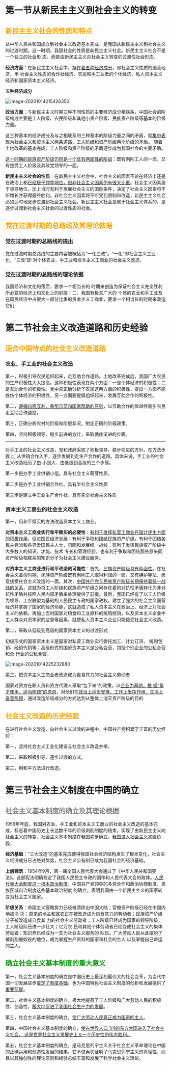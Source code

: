 # 第一节从新民主主义到社会主义的转变

## <font color=orange>新民主主义社会的性质和特点</font>

从中华人民共和国成立到社会主义改造基本完成，是我国从新民主主义到社会主义的过渡时期。这一时期，我国社会的性质是新民主主义社会。新民主主义社会不是一个独立的社会形 态，而是由新民主主义向社会主义转变的过渡性社会形态。

**经济方面**：在新民主主义社会中，<u>存在着五种经济成分</u>，即社会主义性质的国营经济、半 社会主义性质的合作社经济、农民和手工业者的个体经济、私人资本主义经济和国家资本主义经济。

**五种经济成分**

![image-20201014215426350](https://gitee.com/HaitoChan/upload-pic-typora/raw/master/null/image-20201014215426350.png)

**政治方面**：与新民主主义时期三种不同性质的主要经济成分相联系，中国社会的阶级构成主要是工人阶级、农民阶级和其他小资产阶级、民族资产阶级等基本的阶级力量。

这三种基本的经济成分及与之相联系的三种基本的阶级力量之间的矛盾，就<u>集中表现为社会主义和资本主义两条道路、工人阶级和资产阶级两个阶级的矛盾。</u> 随着土地改革的基本完成，工人阶级和资产阶级的矛盾逐步成为我国社会的主要矛盾。

<u>这一时期的民族资产阶级仍然是一个具有两面性的阶级</u>：既有剥削工人的一面，又有接受工人阶级及其政党领导的一面。

**新民主主义社会的性质**：在新民主主义社会中，社会主义的因素不论在经济上还是在政治上都<u>已经居于领导地位，但非社会主义因素仍有很大比重</u>。社会主义因素居于领导地位，加上当时有利于发展社会主义的国际条件，决定了社会主义因素将不断增长并获得最终胜利，非社会主义因素将不断受到限制和改造，新民主主义社会必须适时地逐步过渡到社会主义社会。新民主主义社会是属于社会主义体系的，是逐步过渡到社会主义社会的过渡性质的社会。

## <font color=orange>党在过渡时期的总路线及其理论依据</font>

### 党在过渡时期的总路线的提出

党在过渡时期总路线的主要内容被概括为“一化三改”。“一化”即社会主义工业化，“三改”即 对个体农业、手工业和资本主义工商业的社会主义改造。

### 党在过渡时期的总路线的理论依据

我国经济和文化的落后，要求一个相当长的 时期来创造为保证社会主义完全胜利所必要的经济上和文化上的前提；二、我国有极其广大的 个体的农业和手工业及在国民经济中占很大一部分比重的资本主义工商业，要求一个相当长的时期来改造它们

# 第二节社会主义改造道路和历史经验

## <font color=orange>适合中国特点的社会主义改造道路</font>

### 农业、手工业的社会主义改造

第一，积极引导农民组织起来，走互助合作道路。土地改革完成后，我国广大农民的生产积极性大大提高。这种积极性表现在两个方面：一是个体经济的积极性；二是互助合作的积极性。党中央正确分析了农民这两方面的积极性，提出一方面不能挫伤个体经济的积极性，另一方面要提倡组织起来，发展互助合作的积极性。

第二，<u>遵循自愿互利、典型示范和国家帮助的原则</u>，以互助合作的优越性吸引农民走互助合作道路。

第三，正确分析农村的阶级和阶层状况，制定正确的阶级政策。

第四，坚持积极领导、稳步前进的方针，采取循序渐进的步骤。

---

对手工业的社会主义改造，党和政府采取了积极领导、稳步前进的方针。在方法步骤上, 从供销合作入手，逐步发展到走生产合作的道路。具体来说，手工业的社会主义改造经历了由 小到大、由低级到高级的三个步骤。

第一步是办手工业供销小组。具有社会主义萌芽性质。

第二步是办手工业供销合作社。具有半社会主义性质

第三步是建立手工业生产合作社。具有完全社会主义性质

### 资本主义工商业的社会主义改造

第一，用和平赎买的方法改造资本主义工商业。

**对资本主义工商业实行和平赎买的必要性**：<u>有利于发挥私营工商业在国计民生方面的积极作用</u>，促进国民经济发展；有利于争取和团结民族资产阶级，有利于团结各民主党派和各界爱国民主人士，巩固和发展统一战线；有利于发挥民族资产阶级中大多数人的知识、才能、技术 专长和管理经验，也有利于争取和团结那些原来同资产阶级相联系的知识分子为社会主义建设服务。

**对资本主义工商业进行和平改造的可能性**：首先，<u>民族资产阶级具有两面性</u>。在社会主义革命时期，民族资产阶级既有剥削工人取得利润的一面，又有拥护宪法、愿意接受社会主义改造的一面。其次，<u>中国共产党与民族资产阶级长期保持着统一战线的关系</u>，这就为将工人阶级和民族资产阶级之间存在着的对抗性矛盾转化为非对抗性矛盾并按照人民内部矛盾来处理提供了前提。最后，我国已经有了以工人阶级为领导、工农联盟为基础的人民民主专政的国家政权，建立了强大的社会主义国营经济并掌握了国家的经济命脉，这就造成了私人资本主义在政治上、经济上对社会主义的依赖。再加上当时国家对粮食和工业原料的统购统销，以及资本主义企业中工人群众对资本家的监督等因素，就使私人资本主义企业只能接受社会主义改造。

第二，采取从低级到高级的国家资本主义的过渡形式

初级形式的国家资本主义是国家对私营工商业实行委托加工、计划订货、 统购包销、经销代销等；高级形式的国家资本主义是公私合营，包括个别企业的公私合营和全 行业的公私合营。

![image-20201014225232880](https://gitee.com/HaitoChan/upload-pic-typora/raw/master/null/image-20201014225232880.png)

第三，把资本主义工商业者改造成为自食其力的社会主义劳动者

国家对资方在职人员和资方代理人采取“包下来”的政策，以<u>企业为基地，根 据“量才使用，适当照顾”的原则</u>，对他们在<u>政治上适当安排、工作上发挥作用、生活上妥善照顾</u>，通过改造阶级成分的方式达到从整体上消灭资产阶级的目的

## <font color=orange>社会主义改造的历史经验</font>

在进行社会主义改造、向社会主义过渡的进程中，中国共产党积累了丰富的历史经验：

 第一，坚持社会主义工业化建设与社会主义改造并举。

 第二，采取积极引导、逐步过渡的方式。

 第三，用和平方法进行改造。

# 第三节社会主义制度在中国的确立

## <font color=gray>社会主义基本制度的确立及其理论根据</font>

1956年年底，我国对农业、手工业和资本主义工商业的社会主义改造的基本完成，标志着中国历史上长达数千年的阶级剥削制度的结束，实现了由新民主主义向社会主义的转变，社会主义基本制度在我国初步确立，<u>我国进入社会主义初级阶段</u>。

**经济基础**：“三大改造”的基本完成使得我国社会经济结构发生了根本变化，社会主义经济成分已占绝对优势，社会主义公有制已成为我国社会的经济基础。 

**上层建筑**：1954年9月，第一届全国人民代表大会通过了《中华人民共和国宪法》。这部宪法明确规定了我国人民民主专政的国体和人民代表大会的政体。<u>人民代表大会制度这一根本政治制度</u>，中国共产党领导的多党合作和政治协商制度、民族区域自治制度这些基本政治制度 的确立，表明我国由一个新民主主义的国家转变为社会主义国家。

**阶级关系**：帝国主义侵略势力已经被清除出中国大陆；官僚资产阶级已经在中国内地被消 灭；原来的地主和富农正在被改造成为自食其力的劳动者；民族资产阶级分子被改造成自食其 力的社会主义劳动者；工人阶级已经成为国家的领导阶级，工人阶级队伍进一步壮大；亿万农 民和其他个体劳动者已经变成社会主义的集体劳动者；知识界已经成为一支为社会主义服务的 队伍。广大劳动人民从此摆脱了被剥削被奴役的地位，成为掌握生产资料的国家和社会的主人 以及掌握自己命运的主人。

## <font color=#0099>确立社会主义基本制度的重大意义 </font>

第一，社会主义基本制度的确立是中国历史上最深刻最伟大的社会变革，为当代中国一切发展进步<u>奠定了制度基础</u>，也为中国特色社会主义制度的创新和发展提供了<u>重要前提</u>。 

第二，社会主义基本制度的确立，极大地提高了工人阶级和广大劳动人民的积极性、创造性，<u>极大地促进了我国社会生产力的发展</u>。 

第三，社会主义基本制度的确立，<u>使广大劳动人民真正成为国家的主人</u>。

第四，中国社会主义基本制度的确立，<u>使占世界人口 1/4的东方大国进入了社会主义社会， 这是世界社会主义发展史上又一个历史性的伟大胜利。</u>

 第五，社会主义基本制度的确立，是马克思列宁主义关于社会主义革命理论在中国的正确运用和创造性发展的结果。它不仅再次证明了马克思列宁主义的真理性，而且以其独创性的理论原则和经验总结丰富和发展了科学社会主义理论。